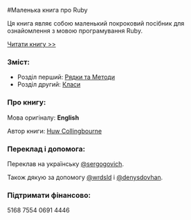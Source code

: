 #Маленька книга про Ruby

Ця книга являє собою маленький покроковий посібник для ознайомлення з мовою програмування Ruby.

[Читати книгу >>](https://sergogovich.gitbooks.io/littlebookrb/content/)

### Зміст:

* Розділ перший: [Рядки та Методи]()
* Розділ другий: [Класи]() 

### Про книгу:

Мова оригіналу: **English**

Автор книги: [Huw Collingbourne](https://twitter.com/huwcol)

### Переклад і допомога:

Переклав на українську [@sergogovich](https://twitter.com/sergogovich).

Також дякую за допомогу [@wrdsld](https://twitter.com/wrdsld) і [@denysdovhan](https://twitter.com/denysdovhan).

### Підтримати фінансово:

5168 7554 0691 4446
